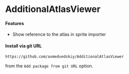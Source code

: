 # AdditionalAtlasViewer

#### Features
 - Show reference to the atlas in sprite importer
 
 #### Install via git URL

`https://github.com/avmedvedskiy/AdditionalAtlasViewer`

from the `Add package from git URL` option.
